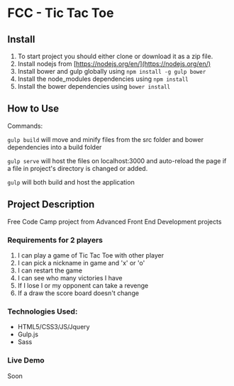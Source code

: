 # FCC - Tic Tac Toe
## Install
1. To start project you should either clone or download it as a zip file.
2. Install nodejs from [https://nodejs.org/en/](https://nodejs.org/en/)
3. Install bower and gulp globally using `npm install -g gulp bower`
4. Install the node_modules dependencies using `npm install`
5. Install the bower dependencies using `bower install`

## How to Use

Commands:

`gulp build` will move and minify files from the src folder and bower dependencies into a build folder

`gulp serve` will host the files on localhost:3000 and auto-reload the page if a file in project's directory is changed or added.

`gulp` will both build and host the application

## Project Description
Free Code Camp project from Advanced Front End Development projects

### Requirements for 2 players 
1. I can play a game of Tic Tac Toe with other player
2. I can pick a nickname in game and 'x' or 'o'
3. I can restart the game
4. I can see who many victories I have
5. If I lose I or my opponent can take a revenge
6. If a draw the score board doesn't change


### Technologies Used:
+ HTML5/CSS3/JS/Jquery
+ Gulp.js
+ Sass

### Live Demo
Soon
